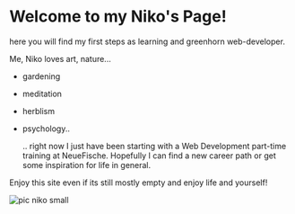 # Welcome to my Niko's Page!

here you will find my first steps as learning and greenhorn web-developer. 


Me, Niko loves art, nature...

- gardening
- meditation
- herblism
- psychology..

  .. right now I just have been starting with a Web Development part-time training at NeueFische.
Hopefully I can find a new career path or get some inspiration for life in general.

Enjoy this site even if its still mostly empty and enjoy life and yourself!


![pic niko small](https://github.com/NikCrmr/-NikCrmr/assets/148204632/e5a11f0d-873a-4651-b5e3-740987b9c832)





